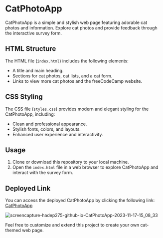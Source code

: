 # CatPhotoApp

CatPhotoApp is a simple and stylish web page featuring adorable cat photos and information. Explore cat photos and provide feedback through the interactive survey form.

## HTML Structure

The HTML file (`index.html`) includes the following elements:
- A title and main heading.
- Sections for cat photos, cat lists, and a cat form.
- Links to view more cat photos and the freeCodeCamp website.

## CSS Styling

The CSS file (`styles.css`) provides modern and elegant styling for the CatPhotoApp, including:
- Clean and professional appearance.
- Stylish fonts, colors, and layouts.
- Enhanced user experience and interactivity.

## Usage

1. Clone or download this repository to your local machine.
2. Open the `index.html` file in a web browser to explore CatPhotoApp and interact with the survey form.

## Deployed Link

You can access the deployed CatPhotoApp by clicking the following link: [CatPhotoApp](https://hadep275.github.io/CatPhotoApp/)

![screencapture-hadep275-github-io-CatPhotoApp-2023-11-17-15_08_33](https://github.com/hadep275/CatPhotoApp/assets/65734173/21ef51d3-8c59-4066-b35f-8761cda47072)

Feel free to customize and extend this project to create your own cat-themed web page.
